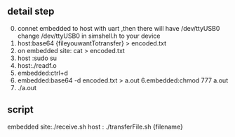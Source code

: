 ## detail step
0. connet embedded to host with uart ,then there will have /dev/ttyUSB0
change /dev/ttyUSB0 in simshell.h to your device
1. host:base64 {fileyouwantTotransfer} > encoded.txt
2. on embedded site: cat > encoded.txt
3. host :sudo su 
3. host:./readf.o
4. embedded:ctrl+d
5. embedded:base64 -d encoded.txt > a.out
6.embedded:chmod 777 a.out
7. ./a.out





## script
embedded site:./receive.sh
host : ./transferFile.sh {filename}
